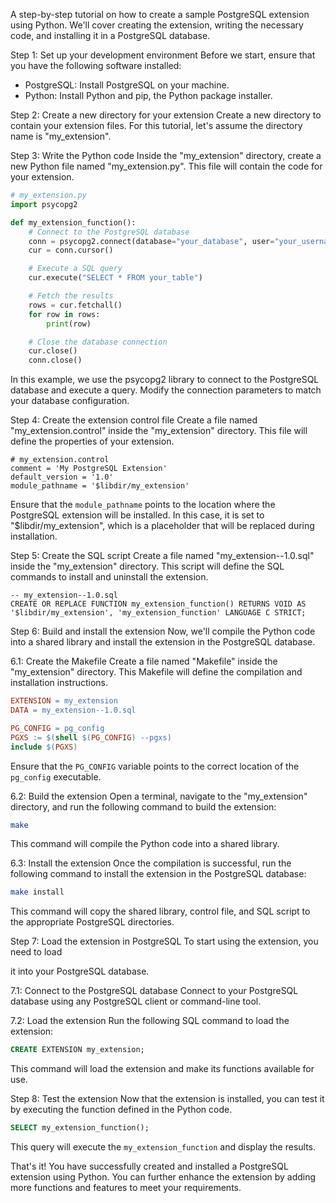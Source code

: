 A step-by-step tutorial on how to create a sample PostgreSQL extension using Python. We'll cover creating the extension, writing the necessary code, and installing it in a PostgreSQL database.

Step 1: Set up your development environment
Before we start, ensure that you have the following software installed:

- PostgreSQL: Install PostgreSQL on your machine.
- Python: Install Python and pip, the Python package installer.

Step 2: Create a new directory for your extension
Create a new directory to contain your extension files. For this tutorial, let's assume the directory name is "my_extension".

Step 3: Write the Python code
Inside the "my_extension" directory, create a new Python file named "my_extension.py". This file will contain the code for your extension.

```python
# my_extension.py
import psycopg2

def my_extension_function():
    # Connect to the PostgreSQL database
    conn = psycopg2.connect(database="your_database", user="your_username", password="your_password", host="your_host", port="your_port")
    cur = conn.cursor()

    # Execute a SQL query
    cur.execute("SELECT * FROM your_table")

    # Fetch the results
    rows = cur.fetchall()
    for row in rows:
        print(row)

    # Close the database connection
    cur.close()
    conn.close()
```

In this example, we use the psycopg2 library to connect to the PostgreSQL database and execute a query. Modify the connection parameters to match your database configuration.

Step 4: Create the extension control file
Create a file named "my_extension.control" inside the "my_extension" directory. This file will define the properties of your extension.

```
# my_extension.control
comment = 'My PostgreSQL Extension'
default_version = '1.0'
module_pathname = '$libdir/my_extension'
```

Ensure that the `module_pathname` points to the location where the PostgreSQL extension will be installed. In this case, it is set to "$libdir/my_extension", which is a placeholder that will be replaced during installation.

Step 5: Create the SQL script
Create a file named "my_extension--1.0.sql" inside the "my_extension" directory. This script will define the SQL commands to install and uninstall the extension.

```
-- my_extension--1.0.sql
CREATE OR REPLACE FUNCTION my_extension_function() RETURNS VOID AS '$libdir/my_extension', 'my_extension_function' LANGUAGE C STRICT;
```

Step 6: Build and install the extension
Now, we'll compile the Python code into a shared library and install the extension in the PostgreSQL database.

6.1: Create the Makefile
Create a file named "Makefile" inside the "my_extension" directory. This Makefile will define the compilation and installation instructions.

```Makefile
EXTENSION = my_extension
DATA = my_extension--1.0.sql

PG_CONFIG = pg_config
PGXS := $(shell $(PG_CONFIG) --pgxs)
include $(PGXS)
```

Ensure that the `PG_CONFIG` variable points to the correct location of the `pg_config` executable.

6.2: Build the extension
Open a terminal, navigate to the "my_extension" directory, and run the following command to build the extension:

```bash
make
```

This command will compile the Python code into a shared library.

6.3: Install the extension
Once the compilation is successful, run the following command to install the extension in the PostgreSQL database:

```bash
make install
```

This command will copy the shared library, control file, and SQL script to the appropriate PostgreSQL directories.

Step 7: Load the extension in PostgreSQL
To start using the extension, you need to load

 it into your PostgreSQL database.

7.1: Connect to the PostgreSQL database
Connect to your PostgreSQL database using any PostgreSQL client or command-line tool.

7.2: Load the extension
Run the following SQL command to load the extension:

```sql
CREATE EXTENSION my_extension;
```

This command will load the extension and make its functions available for use.

Step 8: Test the extension
Now that the extension is installed, you can test it by executing the function defined in the Python code.

```sql
SELECT my_extension_function();
```

This query will execute the `my_extension_function` and display the results.

That's it! You have successfully created and installed a PostgreSQL extension using Python. You can further enhance the extension by adding more functions and features to meet your requirements.

		
